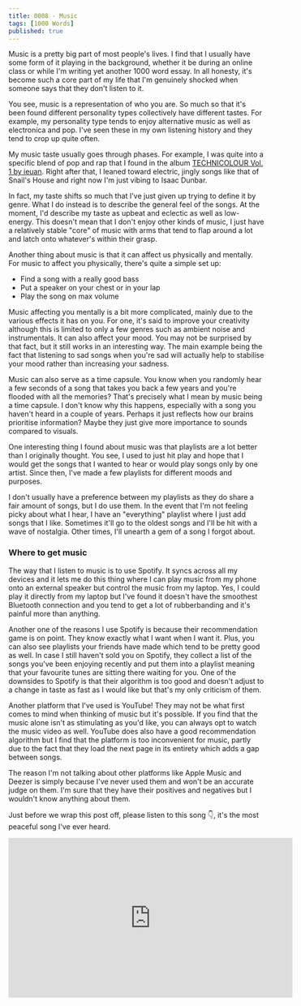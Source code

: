 ```yaml
---
title: 0008 - Music
tags: [1000 Words]
published: true
---
```


Music is a pretty big part of most people's lives. I find that I usually have some form of it playing in the background, whether it be during an online class or while I'm writing yet another 1000 word essay. In all honesty, it's become such a core part of my life that I'm genuinely shocked when someone says that they don't listen to it.

You see, music is a representation of who you are. So much so that it's been found different personality types collectively have different tastes. For example, my personality type tends to enjoy alternative music as well as electronica and pop. I've seen these in my own listening history and they tend to crop up quite often. 

My music taste usually goes through phases. For example, I was quite into a specific blend of pop and rap that I found in the album [TECHNICOLOUR Vol. 1 by ieuan](https://open.spotify.com/album/4akbmXCsJgFBE9RYSxHsGS?si=kMjf4OIESz-IF1XFkLlZug). Right after that, I leaned toward electric, jingly songs like that of Snail's House and right now I'm just vibing to Isaac Dunbar.

In fact, my taste shifts so much that I've just given up trying to define it by genre. What I do instead is to describe the general feel of the songs. At the moment, I'd describe my taste as upbeat and eclectic as well as low-energy. This doesn't mean that I don't enjoy other kinds of music, I just have a relatively stable "core" of music with arms that tend to flap around a lot and latch onto whatever's within their grasp.

Another thing about music is that it can affect us physically and mentally. For music to affect you physically, there's quite a simple set up:
- Find a song with a really good bass
- Put a speaker on your chest or in your lap
- Play the song on max volume

Music affecting you mentally is a bit more complicated, mainly due to the various effects it has on you. For one, it's said to improve your creativity although this is limited to only a few genres such as ambient noise and instrumentals. It can also affect your mood. You may not be surprised by that fact, but it still works in an interesting way. The main example being the fact that listening to sad songs when you're sad will actually help to stabilise your mood rather than increasing your sadness.

Music can also serve as a time capsule. You know when you randomly hear a few seconds of a song that takes you back a few years and you're flooded with all the memories? That's precisely what I mean by music being a time capsule. I don't know why this happens, especially with a song you haven't heard in a couple of years. Perhaps it just reflects how our brains prioritise information? Maybe they just give more importance to sounds compared to visuals.

One interesting thing I found about music was that playlists are a lot better than I originally thought. You see, I used to just hit play and hope that I would get the songs that I wanted to hear or would play songs only by one artist. Since then, I've made a few playlists for different moods and purposes.

I don't usually have a preference between my playlists as they do share a fair amount of songs, but I do use them. In the event that I'm not feeling picky about what I hear, I have an "everything" playlist where I just add songs that I like. Sometimes it'll go to the oldest songs and I'll be hit with a wave of nostalgia. Other times, I'll unearth a gem of a song I forgot about.

### Where to get music
The way that I listen to music is to use Spotify. It syncs across all my devices and it lets me do this thing where I can play music from my phone onto an external speaker but control the music from my laptop. Yes, I could play it directly from my laptop but I've found it doesn't have the smoothest Bluetooth connection and you tend to get a lot of rubberbanding and it's painful more than anything.

Another one of the reasons I use Spotify is because their recommendation game is on point. They know exactly what I want when I want it. Plus, you can also see playlists your friends have made which tend to be pretty good as well. In case I still haven't sold you on Spotify, they collect a list of the songs you've been enjoying recently and put them into a playlist meaning that your favourite tunes are sitting there waiting for you. One of the downsides to Spotify is that their algorithm is too good and doesn't adjust to a change in taste as fast as I would like but that's my only criticism of them.

Another platform that I've used is YouTube! They may not be what first comes to mind when thinking of music but it's possible. If you find that the music alone isn't as stimulating as you'd like, you can always opt to watch the music video as well. YouTube does also have a good recommendation algorithm but I find that the platform is too inconvenient for music, partly due to the fact that they load the next page in its entirety which adds a gap between songs.

The reason I'm not talking about other platforms like Apple Music and Deezer is simply because I've never used them and won't be an accurate judge on them. I'm sure that they have their positives and negatives but I wouldn't know anything about them.

Just before we wrap this post off, please listen to this song 👇, it's the most peaceful song I've ever heard.

<iframe width="560" height="315" src="https://www.youtube.com/embed/TyXoFG-HPQs" frameborder="0" allow="accelerometer; autoplay; encrypted-media; gyroscope; picture-in-picture" allowfullscreen></iframe>

<script async data-uid="d1d24df4c1" src="https://fantastic-artist-4905.ck.page/d1d24df4c1/index.js"></script>